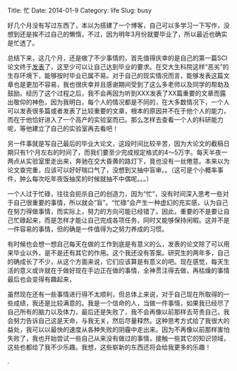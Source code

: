 Title: 忙
Date: 2014-01-9
Category: life
Slug: busy

好几个月没有写过东西了，本以为搭建了一个博客，自己可以多学习一下写作，没想到还是挨不过自己的懒惰，不过，因为明年3月份就要毕业了，所以最近也确实是忙透了。

总结下来，这几个月，还是做了不少事情的，首先值得庆幸的是自己的第一篇SCI论文终于[发表](http://www.ncbi.nlm.nih.gov/pubmed/24236298)了，这至少可以让自己达到毕业的要求。在交大生科院这样“恶劣”的生存环境下，能够按时毕业已属不易。对于自己的现实情况而言，能够发表这篇文章也是更加不容易，我也很庆幸并且感谢期间受到了这么多老师以及同学的帮助及鼓励。经历了这个过程之后，我不会再因为听到XXX发表了XX篇重要的文章而露出敬仰的神色，因为我明白，每个人的情况都是不同的，在大多数情况下，一个人可以发表很多篇或者发表了比较重要的文章，根本的原因并不在于他个人的能力，而在于他恰好进入了一个高产的实验室而已。那么怎样去查看一个人的科研能力呢，等他建立了自己的实验室再去看吧！

另一件事就是写自己最后的毕业大论文，这段时间比较辛苦，因为大论文的截稿日期只有1个月左右的时间了，而我们要至少完成规定格式的4～5万字。每天半夜一两点从实验室里走出来，奔驰在交大昏黄的路灯下，竟也没有一丝倦意。本来以为论文查完重，应该可以好好喘口气了，没想到又抽中盲审。。（这可是个小概率事件，肿么每次吃年夜饭抽奖的时候就抽不中偶呢。。。）

一个人过于忙碌，往往会扼杀自己的创造力，因为“忙”，没有时间深入思考一些对于自己很重要的事情，所以就会“盲”。“忙碌”会产生一种虚幻的充实感，认为自己在努力得做事情，而实际上，努力的方向可能已经错了。因此，重要的不是要让自己忙碌起来，而是怎样才能让自己完成各项任务，同时又能够保持闲暇。这并不是一件容易的事情，但的确是一件值得为之努力养成的习惯。

有时候也会想一想自己每天在做的工作到底是有意义的么，发表的论文除了可以用来毕业以外，是不是还有其它的作用。这个我还没有答案。研究生的两年多，自己的确成长了不少，从这个方面来说，它们应该算是有意义的吧。现在感觉，每天生活的意义或许就在于做好现在手边正在做的事情，全神贯注得去做，再枯燥的事情最后也会变得有趣起来，

虽然现在还有一些事情进行得不太顺利，但总体上来说，对于自己现在所取得的一些成绩，我还是比较满意的。我是一个信命的人，当做一件事情，如果我已经尽了自己所有的脑力以及体力，最后还是失败了，我不会再像以前那样去苛责自己，我会努力告诉自己这是天命，与我无关，然后尽量释然。这种思考方式给了我很大的益处，我可以以最快的速度从各种失败的阴霾中走出来。因为不再像以前那样害怕失败了，我也开始尝试一些自己从来没有做过的事情，接触一些其它的知识领域，这些也都给了我不少乐趣。我想，这些崭新的东西还将会给我更多的乐趣！
























































































































.
